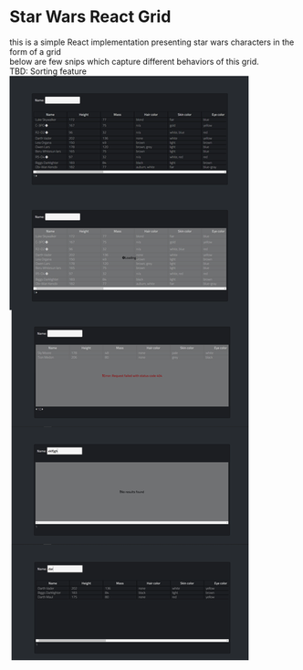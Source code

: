 # Star Wars React Grid 
this is a simple React implementation presenting star wars characters in the form of a grid  
below are few snips which capture different behaviors of this grid.  
TBD: Sorting feature
![snips](https://github.com/nithingpth/star-wars/blob/master/grid%20snaps.png)
